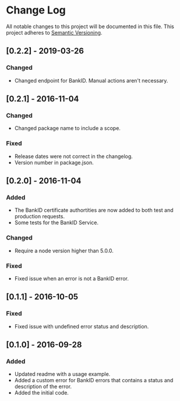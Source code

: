 # Change Log
All notable changes to this project will be documented in this file.
This project adheres to [Semantic Versioning](http://semver.org/).

## [0.2.2] - 2019-03-26
### Changed
- Changed endpoint for BankID. Manual actions aren't necessary.

## [0.2.1] - 2016-11-04
### Changed
- Changed package name to include a scope.

### Fixed
- Release dates were not correct in the changelog.
- Version number in package.json.

## [0.2.0] - 2016-11-04
### Added
- The BankID certificate authortities are now added to both test and production requests.
- Some tests for the BankID Service.

### Changed
- Require a node version higher than 5.0.0.

### Fixed
- Fixed issue when an error is not a BankID error. 

## [0.1.1] - 2016-10-05
### Fixed
- Fixed issue with undefined error status and description.

## [0.1.0] - 2016-09-28
### Added
- Updated readme with a usage example.
- Added a custom error for BankID errors that contains a status and description of the error.
- Added the initial code.
